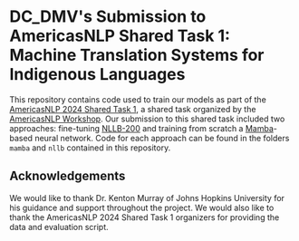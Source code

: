 # DC_DMV's Submission to AmericasNLP Shared Task 1: Machine Translation Systems for Indigenous Languages

This repository contains code used to train our models as part of the [AmericasNLP 2024 Shared Task 1](https://github.com/AmericasNLP/americasnlp2024/tree/master/ST1_MachineTranslation), a shared task organized by the [AmericasNLP Workshop](https://turing.iimas.unam.mx/americasnlp/index.html).
Our submission to this shared task included two approaches: fine-tuning [NLLB-200](https://huggingface.co/facebook/nllb-200-distilled-600M) and training from scratch a [Mamba](https://github.com/state-spaces/mamba/tree/main)-based neural network. Code for each approach can be found in the folders `mamba` and `nllb` contained in this repository.

## Acknowledgements

We would like to thank Dr. Kenton Murray of Johns Hopkins University for his guidance and support throughout the project. We would also like to thank the AmericasNLP 2024 Shared Task 1 organizers for providing the data and evaluation script.
